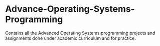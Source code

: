 # Advance-Operating-Systems-Programming
Contains all the Advanced Operating Systems programming projects and assignments done under academic curriculum and for practice.

